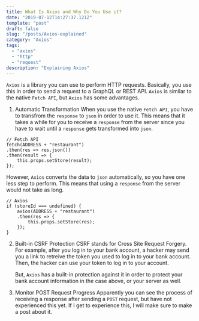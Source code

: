 ```yaml
---
title: What Is Axios and Why Do You Use it?
date: "2019-07-12T14:27:37.121Z"
template: "post"
draft: false
slug: "/posts/Axios-explained"
category: "Axios"
tags:
  - "axios"
  - "http"
  - "request"
description: "Explaining Axios"
---
```


`Axios` is a library you can use to perform HTTP requests. Basically, you use this in order to send a request to a GraphQL or REST API. `Axios` is similar to the native `Fetch API`, but `Axios` has some advantages.

1. Automatic Transformation
   When you use the native `Fetch API`, you have to transfrom the `response` to `json` in order to use it. This means that it takes a while for you to receive a `response` from the server since you have to wait until a `response` gets transformed into `json`.

```
// Fetch API
fetch(ADDRESS + "restaurant")
.then(res => res.json())
.then(result => {
    this.props.setStore(result);
});
```

However, `Axios` converts the data to `json` automatically, so you have one less step to perform. This means that using a `response` from the server would not take as long.

```
// Axios
if (storeId === undefined) {
    axios(ADDRESS + "restaurant")
    .then(res => {
        this.props.setStore(res);
    });
}
```

2. Built-in CSRF Protection
   CSRF stands for Cross Site Request Forgery. For example, after you log in to your bank account, a hacker may send you a link to retreive the token you used to log in to your bank account. Then, the hacker can use your token to log in to your account.

   But, `Axios` has a built-in protection against it in order to protect your bank account information in the case above, or your server as well.

3. Monitor POST Request Progress
   Apparently you can see the process of receiving a response after sending a `POST` request, but have not experienced this yet. If I get to experience this, I will make sure to make a post about it.
